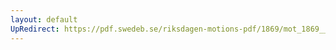 ```yaml
---
layout: default
UpRedirect: https://pdf.swedeb.se/riksdagen-motions-pdf/1869/mot_1869__ak__00178/mot_1869__ak__00178_001.pdf
---
```


